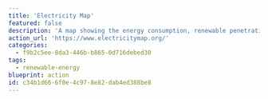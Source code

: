 ```yaml
---
title: 'Electricity Map'
featured: false
description: 'A map showing the energy consumption, renewable penetration and carbon emissions from energy for many countries around the world. If you''re country isn''t covered you can contribute a data source.'
action_url: 'https://www.electricitymap.org/'
categories:
  - f9b2c5ee-8da3-446b-b865-0d716debed30
tags:
  - renewable-energy
blueprint: action
id: c34b1d66-6f0e-4c97-8e82-dab4ed388be8
---
```

